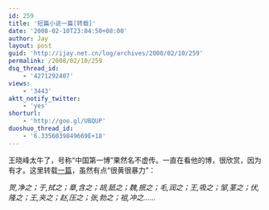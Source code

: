 ```yaml
---
id: 259
title: '短篇小说一篇[转载]'
date: '2008-02-10T23:04:50+08:00'
author: Jay
layout: post
guid: 'http://ijay.net.cn/log/archives/2008/02/10/259'
permalink: /2008/02/10/259
dsq_thread_id:
    - '4271292407'
views:
    - '3443'
aktt_notify_twitter:
    - 'yes'
shorturl:
    - 'http://goo.gl/UBQUP'
duoshuo_thread_id:
    - '6.3356039849669E+18'
---
```


王晓峰太牛了，号称“中国第一博”果然名不虚传。一直在看他的博，很欣赏，因为有才。这里转载<a href="http://www.wangxiaofeng.net/?p=1815">一篇</a>，虽然有点“很黄很暴力”：

<em>贺,净之；于,拭之；章,含之；胡,舐之；魏,抿之；毛,润之；王,吸之；邹,茎之；伏,隆之；王,夹之；赵,压之；张,勃之；祖,冲之…… </em>